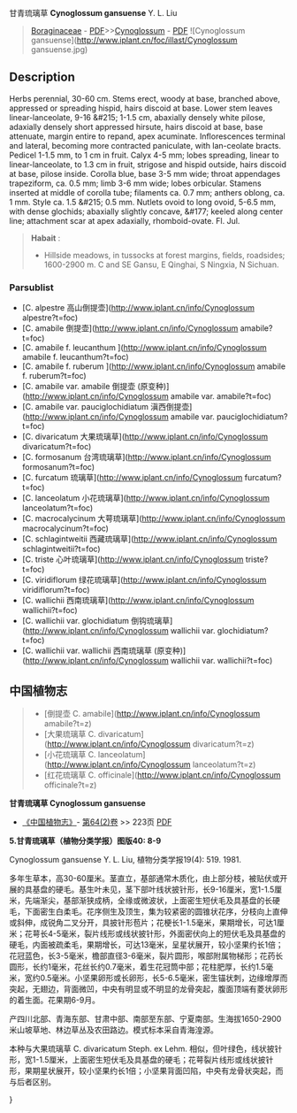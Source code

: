 甘青琉璃草 **Cynoglossum gansuense** Y. L. Liu

> [Boraginaceae](http://www.iplant.cn/info/Boraginaceae?t=foc) - [PDF](http://www.iplant.cn/foc/pdf/Boraginaceae.pdf)>>[Cynoglossum](http://www.iplant.cn/info/Cynoglossum?t=foc) - [PDF](http://www.iplant.cn/foc/pdf/Cynoglossum.pdf)
![Cynoglossum gansuense](http://www.iplant.cn/foc/illast/Cynoglossum gansuense.jpg)

## Description

Herbs perennial, 30-60 cm. Stems erect, woody at base, branched above, appressed or spreading hispid, hairs discoid at base. Lower stem leaves linear-lanceolate, 9-16 &amp;#215; 1-1.5 cm, abaxially densely white pilose, adaxially densely short appressed hirsute, hairs discoid at base, base attenuate, margin entire to repand, apex acuminate. Inflorescences terminal and lateral, becoming more contracted paniculate, with lan-ceolate bracts. Pedicel 1-1.5 mm, to 1 cm in fruit. Calyx 4-5 mm; lobes spreading, linear to linear-lanceolate, to 1.3 cm in fruit, strigose and hispid outside, hairs discoid at base, pilose inside. Corolla blue, base 3-5 mm wide; throat appendages trapeziform, ca. 0.5 mm; limb 3-6 mm wide; lobes orbicular. Stamens inserted at middle of corolla tube; filaments ca. 0.7 mm; anthers oblong, ca. 1 mm. Style ca. 1.5 &amp;#215; 0.5 mm. Nutlets ovoid to long ovoid, 5-6.5 mm, with dense glochids; abaxially slightly concave, &amp;#177; keeled along center line; attachment scar at apex adaxially, rhomboid-ovate. Fl. Jul.

> **Habait** : 
>* Hillside meadows, in tussocks at forest margins, fields, roadsides; 1600-2900 m. C and SE Gansu, E Qinghai, S Ningxia, N Sichuan.

### Parsublist

* [C.  alpestre  高山倒提壶](http://www.iplant.cn/info/Cynoglossum alpestre?t=foc)
* [C.  amabile  倒提壶](http://www.iplant.cn/info/Cynoglossum amabile?t=foc)
* [C.  amabile f. leucanthum  ](http://www.iplant.cn/info/Cynoglossum amabile f. leucanthum?t=foc)
* [C.  amabile f. ruberum  ](http://www.iplant.cn/info/Cynoglossum amabile f. ruberum?t=foc)
* [C.  amabile var. amabile  倒提壶 (原变种)](http://www.iplant.cn/info/Cynoglossum amabile var. amabile?t=foc)
* [C.  amabile var. pauciglochidiatum  滇西倒提壶](http://www.iplant.cn/info/Cynoglossum amabile var. pauciglochidiatum?t=foc)
* [C.  divaricatum  大果琉璃草](http://www.iplant.cn/info/Cynoglossum divaricatum?t=foc)
* [C.  formosanum  台湾琉璃草](http://www.iplant.cn/info/Cynoglossum formosanum?t=foc)
* [C.  furcatum  琉璃草](http://www.iplant.cn/info/Cynoglossum furcatum?t=foc)
* [C.  lanceolatum  小花琉璃草](http://www.iplant.cn/info/Cynoglossum lanceolatum?t=foc)
* [C.  macrocalycinum  大萼琉璃草](http://www.iplant.cn/info/Cynoglossum macrocalycinum?t=foc)
* [C.  schlagintweitii  西藏琉璃草](http://www.iplant.cn/info/Cynoglossum schlagintweitii?t=foc)
* [C.  triste  心叶琉璃草](http://www.iplant.cn/info/Cynoglossum triste?t=foc)
* [C.  viridiflorum  绿花琉璃草](http://www.iplant.cn/info/Cynoglossum viridiflorum?t=foc)
* [C.  wallichii  西南琉璃草](http://www.iplant.cn/info/Cynoglossum wallichii?t=foc)
* [C.  wallichii var. glochidiatum  倒钩琉璃草](http://www.iplant.cn/info/Cynoglossum wallichii var. glochidiatum?t=foc)
* [C.  wallichii var. wallichii  西南琉璃草 (原变种)](http://www.iplant.cn/info/Cynoglossum wallichii var. wallichii?t=foc)

## 中国植物志

> * [倒提壶  C.  amabile](http://www.iplant.cn/info/Cynoglossum amabile?t=z)
> * [大果琉璃草  C.  divaricatum](http://www.iplant.cn/info/Cynoglossum divaricatum?t=z)
> * [小花琉璃草  C.  lanceolatum](http://www.iplant.cn/info/Cynoglossum lanceolatum?t=z)
> * [红花琉璃草  C.  officinale](http://www.iplant.cn/info/Cynoglossum officinale?t=z)

**甘青琉璃草 Cynoglossum gansuense**

* [《中国植物志》](http://www.iplant.cn/frps)- [第64(2)卷](http://www.iplant.cn/frps/vol/64(2)) >> 223页 [PDF](http://www.iplant.cn/frps/pdf/64(2)/223a.pdf)

**5.甘青琉璃草（植物分类学报）图版40: 8-9**

Cynoglossum gansuense Y. L. Liu, 植物分类学报19(4): 519. 1981.

多年生草本，高30-60厘米。茎直立，基部通常木质化，由上部分枝，被贴伏或开展的具基盘的硬毛。基生叶未见，茎下部叶线状披针形，长9-16厘米，宽1-1.5厘米，先端渐尖，基部渐狭成柄，全缘或微波状，上面密生短伏毛及具基盘的长硬毛，下面密生白柔毛。花序侧生及顶生，集为较紧密的圆锥状花序，分枝向上直伸或斜伸，成锐角二叉分开，具披针形苞片；花梗长1-1.5毫米，果期增长，可达1厘米；花萼长4-5毫米，裂片线形或线状披针形，外面密伏向上的短伏毛及具基盘的硬毛，内面被疏柔毛，果期增长，可达13毫米，呈星状展开，较小坚果约长1倍；花冠蓝色，长3-5毫米，檐部直径3-6毫米，裂片圆形，喉部附属物梯形；花药长圆形，长约1毫米，花丝长约0.7毫米，着生花冠筒中部；花柱肥厚，长约1.5毫米，宽约0.5毫米。小坚果卵形或长卵形，长5-6.5毫米，密生锚状刺，边缘增厚而突起，无翅边，背面微凹，中央有明显或不明显的龙骨突起，腹面顶端有菱状卵形的着生面。花果期6-9月。

产四川北部、青海东部、甘肃中部、南部至东部、宁夏南部。生海拔1650-2900米山坡草地、林边草丛及农田路边。模式标本采自青海湟源。

本种与大果琉璃草 C. divaricatum Steph. ex Lehm. 相似，但叶绿色，线状披针形，宽1-1.5厘米，上面密生短伏毛及具基盘的硬毛；花萼裂片线形或线状披针形，果期星状展开，较小坚果约长1倍；小坚果背面凹陷，中央有龙骨状突起，而与后者区别。

}